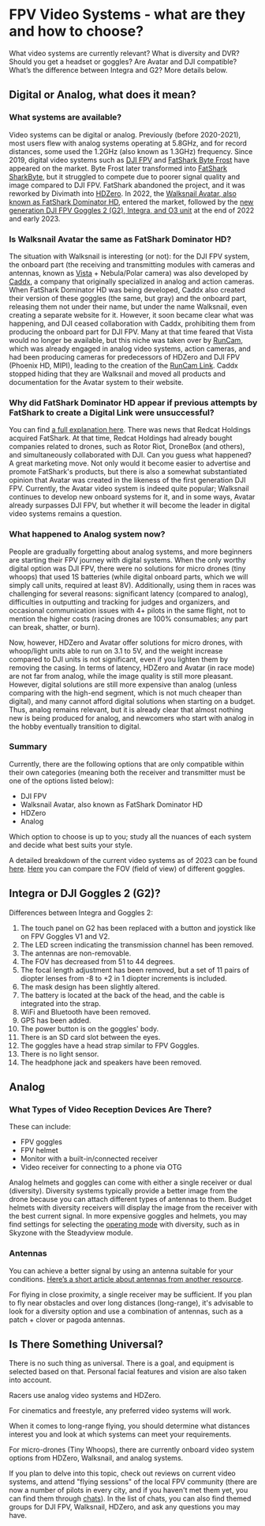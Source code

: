 # FPV Video Systems - what are they and how to choose?

What video systems are currently relevant? What is diversity and DVR? Should you get a headset or goggles? Are Avatar and DJI compatible? What’s the difference between Integra and G2? More details below.

## Digital or Analog, what does it mean?

### What systems are available?

Video systems can be digital or analog. Previously (before 2020-2021), most users flew with analog systems operating at 5.8GHz, and for record distances, some used the 1.2GHz (also known as 1.3GHz) frequency. Since 2019, digital video systems such as [DJI FPV](https://oscarliang.com/dji-digital-fpv-system/) and [FatShark Byte Frost](https://oscarliang.com/fatshark-byte-frost-hd-fpv-system/) have appeared on the market. Byte Frost later transformed into [FatShark SharkByte](https://oscarliang.com/fatshark-shark-byte/), but it struggled to compete due to poorer signal quality and image compared to DJI FPV. FatShark abandoned the project, and it was reworked by Divimath into [HDZero](https://oscarliang.com/hdzero-digital-fpv-system/). In 2022, the [Walksnail Avatar, also known as FatShark Dominator HD](https://oscarliang.com/setup-avatar-fpv-system/), entered the market, followed by the [new generation DJI FPV Goggles 2 (G2), Integra, and O3 unit](https://oscarliang.com/dji-o3-air-unit-fpv-goggles-2/) at the end of 2022 and early 2023.

### Is Walksnail Avatar the same as FatShark Dominator HD?

The situation with Walksnail is interesting (or not): for the DJI FPV system, the onboard part (the receiving and transmitting modules with cameras and antennas, known as [Vista](https://caddxfpv.com/products/nebula-pro-vista-kit-720p-120fps-low-latency-hd-digital-fpv-system) + Nebula/Polar camera) was also developed by [Caddx](https://caddxfpv.com/), a company that originally specialized in analog and action cameras. When FatShark Dominator HD was being developed, Caddx also created their version of these goggles (the same, but gray) and the onboard part, releasing them not under their name, but under the name Walksnail, even creating a separate website for it. However, it soon became clear what was happening, and DJI ceased collaboration with Caddx, prohibiting them from producing the onboard part for DJI FPV. Many at that time feared that Vista would no longer be available, but this niche was taken over by [RunCam](https://www.runcam.com/), which was already engaged in analog video systems, action cameras, and had been producing cameras for predecessors of HDZero and DJI FPV (Phoenix HD, MIPI), leading to the creation of the [RunCam Link](https://shop.runcam.com/search.php?search_query=link&Search=). Caddx stopped hiding that they are Walksnail and moved all products and documentation for the Avatar system to their website.

### Why did FatShark Dominator HD appear if previous attempts by FatShark to create a Digital Link were unsuccessful?

You can find [a full explanation here](https://youtu.be/u8ThI-cR_3Y). There was news that Redcat Holdings acquired FatShark. At that time, Redcat Holdings had already bought companies related to drones, such as Rotor Riot, DroneBox (and others), and simultaneously collaborated with DJI. Can you guess what happened? A great marketing move. Not only would it become easier to advertise and promote FatShark's products, but there is also a somewhat substantiated opinion that Avatar was created in the likeness of the first generation DJI FPV. Currently, the Avatar video system is indeed quite popular; Walksnail continues to develop new onboard systems for it, and in some ways, Avatar already surpasses DJI FPV, but whether it will become the leader in digital video systems remains a question.

### What happened to Analog system now?

People are gradually forgetting about analog systems, and more beginners are starting their FPV journey with digital systems. When the only worthy digital option was DJI FPV, there were no solutions for micro drones (tiny whoops) that used 1S batteries (while digital onboard parts, which we will simply call units, required at least 8V). Additionally, using them in races was challenging for several reasons: significant latency (compared to analog), difficulties in outputting and tracking for judges and organizers, and occasional communication issues with 4+ pilots in the same flight, not to mention the higher costs (racing drones are 100% consumables; any part can break, shatter, or burn). 

Now, however, HDZero and Avatar offer solutions for micro drones, with whoop/light units able to run on 3.1 to 5V, and the weight increase compared to DJI units is not significant, even if you lighten them by removing the casing. In terms of latency, HDZero and Avatar (in race mode) are not far from analog, while the image quality is still more pleasant. However, digital solutions are still more expensive than analog (unless comparing with the high-end segment, which is not much cheaper than digital), and many cannot afford digital solutions when starting on a budget. Thus, analog remains relevant, but it is already clear that almost nothing new is being produced for analog, and newcomers who start with analog in the hobby eventually transition to digital.

### Summary

Currently, there are the following options that are only compatible within their own categories (meaning both the receiver and transmitter must be one of the options listed below):

- DJI FPV
- Walksnail Avatar, also known as FatShark Dominator HD
- HDZero
- Analog

Which option to choose is up to you; study all the nuances of each system and decide what best suits your style.

A detailed breakdown of the current video systems as of 2023 can be found [here](https://oscarliang.com/fpv-system/).
[Here](https://oscarliang.com/js/fpvgogglefov.html) you can compare the FOV (field of view) of different goggles.

## Integra or DJI Goggles 2 (G2)?

Differences between Integra and Goggles 2:

1. The touch panel on G2 has been replaced with a button and joystick like on FPV Goggles V1 and V2.
2. The LED screen indicating the transmission channel has been removed.
3. The antennas are non-removable.
4. The FOV has decreased from 51 to 44 degrees.
5. The focal length adjustment has been removed, but a set of 11 pairs of diopter lenses from -8 to +2 in 1 diopter increments is included.
6. The mask design has been slightly altered.
7. The battery is located at the back of the head, and the cable is integrated into the strap.
8. WiFi and Bluetooth have been removed.
9. GPS has been added.
10. The power button is on the goggles' body.
11. There is an SD card slot between the eyes.
12. The goggles have a head strap similar to FPV Goggles.
13. There is no light sensor.
14. The headphone jack and speakers have been removed.

## Analog

### What Types of Video Reception Devices Are There?

These can include:

- FPV goggles
- FPV helmet
- Monitor with a built-in/connected receiver
- Video receiver for connecting to a phone via OTG

Analog helmets and goggles can come with either a single receiver or dual (diversity). Diversity systems typically provide a better image from the drone because you can attach different types of antennas to them. Budget helmets with diversity receivers will display the image from the receiver with the best current signal. In more expensive goggles and helmets, you may find settings for selecting the [operating mode](https://propwashservice.com/en/settings/skyzone) with diversity, such as in Skyzone with the Steadyview module.

### Antennas

You can achieve a better signal by using an antenna suitable for your conditions. [Here’s a short article about antennas from another resource](https://profpv.ru/fpv-antenny-chto-eto-takoe-kak-rabotayut-i-k/).

For flying in close proximity, a single receiver may be sufficient. If you plan to fly near obstacles and over long distances (long-range), it's advisable to look for a diversity option and use a combination of antennas, such as a patch + clover or pagoda antennas.

## Is There Something Universal?

There is no such thing as universal. There is a goal, and equipment is selected based on that. Personal facial features and vision are also taken into account.

Racers use analog video systems and HDZero.

For cinematics and freestyle, any preferred video systems will work.

When it comes to long-range flying, you should determine what distances interest you and look at which systems can meet your requirements.

For micro-drones (Tiny Whoops), there are currently onboard video system options from HDZero, Walksnail, and analog systems.

If you plan to delve into this topic, check out reviews on current video systems, and attend "flying sessions" of the local FPV community (there are now a number of pilots in every city, and if you haven't met them yet, you can find them through [chats](https://propwashservice.com/en/community/chats)). In the list of chats, you can also find themed groups for DJI FPV, Walksnail, HDZero, and ask any questions you may have.